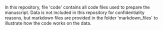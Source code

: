 In this repository, file 'code' contains all code files used to prepare the manuscript. Data is not included in this repository for confidentiality reasons, but markdown files are provided in the folder 'markdown_files' to illustrate how the code works on the data.
